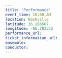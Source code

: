 ```yaml
---
title: 'Performance'
event_time: 10:00 AM
location: Nashville
latitude: 36.166667
longitude: -86.783333
performance_url:
ticket_information_url:
ensemble:
conductor:
---
```


